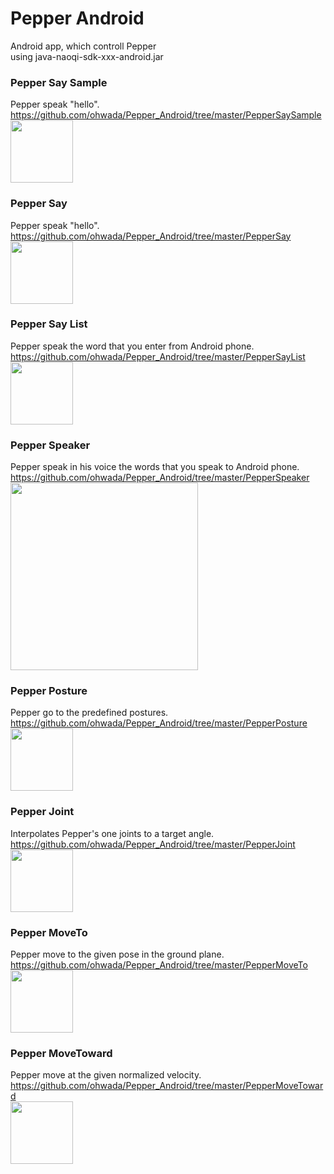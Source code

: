 Pepper Android
===============

Android app, which controll Pepper<br/>
using java-naoqi-sdk-xxx-android.jar<br/>

### Pepper Say Sample
Pepper speak "hello". <br/>
https://github.com/ohwada/Pepper_Android/tree/master/PepperSaySample <br/>
<img src="https://raw.githubusercontent.com/ohwada/Pepper_Android/master/PepperSaySample/docs/screen.png" width="100" />

### Pepper Say
Pepper speak "hello". <br/>
https://github.com/ohwada/Pepper_Android/tree/master/PepperSay <br/>
<img src="https://raw.githubusercontent.com/ohwada/Pepper_Android/master/PepperSay/docs/screen.png" width="100" />

### Pepper Say List
Pepper speak the word that you enter from Android phone. <br/>
https://github.com/ohwada/Pepper_Android/tree/master/PepperSayList <br/>
<img src="https://raw.githubusercontent.com/ohwada/Pepper_Android/master/PepperSayList/docs/screen_main.png" width="100" />

### Pepper Speaker
Pepper speak in his voice the words that you speak to Android phone. <br/>
https://github.com/ohwada/Pepper_Android/tree/master/PepperSpeaker <br/>
<img src="https://raw.githubusercontent.com/ohwada/Pepper_Android/master/PepperSpeaker/docs/concept.png" width="300" />

### Pepper Posture
Pepper go to the predefined postures. <br/>
https://github.com/ohwada/Pepper_Android/tree/master/PepperPosture <br/>
<img src="https://raw.githubusercontent.com/ohwada/Pepper_Android/master/PepperPosture/docs/screen.png" width="100" /> <br/>

### Pepper Joint
Interpolates Pepper's one joints to a target angle. <br/>
https://github.com/ohwada/Pepper_Android/tree/master/PepperJoint <br/>
<img src="https://raw.githubusercontent.com/ohwada/Pepper_Android/master/PepperJoint/docs/screen.png" width="100" /> <br/>

### Pepper MoveTo
Pepper move to the given pose in the ground plane. <br/>
https://github.com/ohwada/Pepper_Android/tree/master/PepperMoveTo <br/>
<img src="https://raw.githubusercontent.com/ohwada/Pepper_Android/master/PepperMoveTo/docs/screen.png" width="100" /> <br/>

### Pepper MoveToward
Pepper move at the given normalized velocity. <br/>
https://github.com/ohwada/Pepper_Android/tree/master/PepperMoveToward <br/>
<img src="https://raw.githubusercontent.com/ohwada/Pepper_Android/master/PepperMoveToward/docs/screen.png" width="100" /> <br/>
